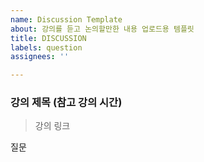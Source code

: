 ```yaml
---
name: Discussion Template
about: 강의를 듣고 논의할만한 내용 업로드용 템플릿
title: DISCUSSION
labels: question
assignees: ''

---
```


### 강의 제목 (참고 강의 시간)
> 강의 링크

질문

